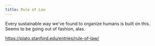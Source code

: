 ```yaml
---
title: Rule of Law
---
```


Every sustainable way we've found to organize humans is built on this. Seems to be going out of fashion, alas.

https://plato.stanford.edu/entries/rule-of-law/